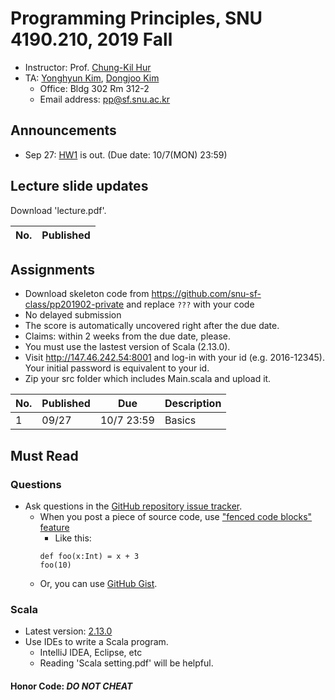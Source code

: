# Programming Principles, SNU 4190.210, 2019 Fall

- Instructor: Prof. [Chung-Kil Hur](http://sf.snu.ac.kr/gil.hur)
- TA: [Yonghyun Kim](http://sf.snu.ac.kr/yonghyun.kim), [Dongjoo Kim](https://sf.snu.ac.kr/dongjoo.kim/)
    + Office: Bldg 302 Rm 312-2
    + Email address: pp@sf.snu.ac.kr

## Announcements
- Sep 27: [HW1](https://github.com/snu-sf-class/pp201902-private/tree/master/assignments/hw1) is out. (Due date: 10/7(MON) 23:59)


##  Lecture slide updates

Download 'lecture.pdf'.

|No. | Published    |
|----|------------  |


## Assignments
- Download skeleton code from https://github.com/snu-sf-class/pp201902-private and replace `???` with your code
- No delayed submission
- The score is automatically uncovered right after the due date.
- Claims: within 2 weeks from the due date, please.
- You must use the lastest version of Scala (2.13.0).
- Visit http://147.46.242.54:8001 and log-in with your id (e.g. 2016-12345). Your initial password is equivalent to your id.
- Zip your src folder which includes Main.scala and upload it.
<!--- - [Instruction for submission](https://github.com/snu-sf-class/pp201802/issues/7) -->

|No. | Published     | Due       	| Description                   	 	 	 	 	 	 	 	 	 	  	|
|----|------------	|------------	|----------------------	|
| 1 | 09/27     	|10/7 23:59    | Basics                                                            	|


## Must Read

### Questions

- Ask questions in the [GitHub repository issue tracker](https://github.com/snu-sf-class/pp201902/issues).
    + When you post a piece of source code, use ["fenced code blocks" feature](https://help.github.com/articles/creating-and-highlighting-code-blocks/)
      * Like this:
      ```
      def foo(x:Int) = x + 3
      foo(10)
      ```
    + Or, you can use [GitHub Gist](https://gist.github.com/).

### Scala
- Latest version: [2.13.0](https://www.scala-lang.org/)
- Use IDEs to write a Scala program.
    + IntelliJ IDEA, Eclipse, etc
    + Reading 'Scala setting.pdf' will be helpful.

#### Honor Code: *DO NOT CHEAT*
